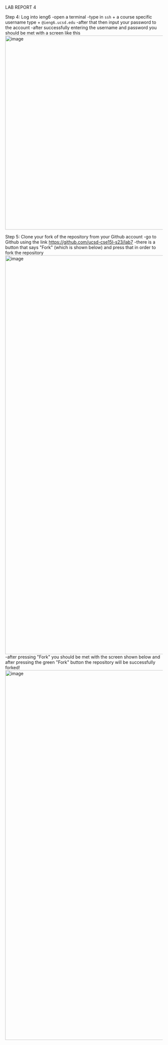 LAB REPORT 4

Step 4: Log into ieng6
-open a terminal 
-type in ```ssh``` + a course specific username type + ```@ieng6.ucsd.edu```
-after that then input your password to the account
-after successfully entering the username and password you should be met with a screen like this
<img width="620" alt="image" src="https://github.com/oRyLee/cse15l-lab-reports/assets/130015533/88478b32-9af0-4585-88af-425bccc4f821">


Step 5: Clone your fork of the repository from your Github account
-go to Github using the link https://github.com/ucsd-cse15l-s23/lab7
-there is a button that says "Fork" (which is shown below) and press that in order to fork the repository
<img width="1274" alt="image" src="https://github.com/oRyLee/cse15l-lab-reports/assets/130015533/c7bddb09-283e-47ee-b057-6f885aa9c312">
-after pressing "Fork" you should be met with the screen shown below and after pressing the green "Fork" button the repository will be successfully forked!
<img width="1181" alt="image" src="https://github.com/oRyLee/cse15l-lab-reports/assets/130015533/89221b6a-5280-441b-bb6a-ac6340fd0e23">
